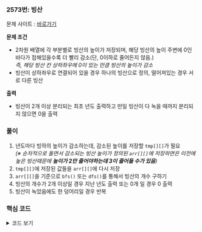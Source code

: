 ### 2573번: 빙산

문제 사이트 : [바로가기](https://www.acmicpc.net/problem/2573)

**문제 조건**
- 2차원 배열에 각 부분별로 빙산의 높이가 저장되며, 해당 빙산의 높이 주변에 0인 바다가 접해있을수록 더 빨리 감소(단, 0이하로 줄어든지 않음.)  
_즉, 해당 빙산 칸 상하좌우에 0이 있는 만큼 빙산의 높이가 감소_
- 빙산이 상하좌우로 연결되어 있을 경우 하나의 빙산으로 정의, 떨어져있는 경우 서로 다른 빙산

**출력**  
- 빙산이 2개 이상 분리되는 최초 년도 출력하고 만일 빙산이 다 녹을 때까지 분리되지 않으면 0을 출력

### 풀이
1. 년도마다 빙하의 높이가 감소하는데, 감소된 높이를 저장할 `tmp[][]`가 필요  
_(※ 순차적으로 돌면서 감소되는 빙산 높이가 정의된 `arr[][]`에 저장하면은 이전에 높은 빙산때문에 **높이가 2만 줄어야하는데 3이 줄어들 수가 있음**)_
2. `tmp[][]`에 저장된 값들을 `arr[][]`에 다시 저장
3. `arr[][]`을 기준으로 `bfs()` 또는 `dfs()`를 통해서 빙산의 개수 구하기
4. 빙산의 개수가 2개 이상일 경우 지난 년도 출력 또는 0개 일 경우 0 출력
5. 빙산이 녹았음에도 한 덩어리일 경우 반복

### 핵심 코드

<details>
<summary>코드 보기</summary>

```cpp
void solve() {
    while(1) {
        int iceberg = 0;
        for(int i = 0; i < n; i++) {
            for(int j = 0; j < m; j++) {
                if(arr[i][j] && !vis[i][j]) {
                    iceberg++;
                    // q.push({i, j});
                    // bfs();
                    dfs({i, j});
                }
            }
        }
        memset(vis, 0, sizeof(vis));
        if(iceberg != 1) {
            cout << ((iceberg >= 2) ? year : 0);
            return;
        }
        
        for(int i = 0; i < n; i++) {
            for(int j = 0; j < m; j++) {
                if(arr[i][j]) {
                    int sea = 0;
                    for(int k = 0; k <4; k++) {
                        int nx = i + dx[k];
                        int ny = j + dy[k];
                        if(!arr[nx][ny]) sea++;
                    }
                    tmp[i][j] = max(arr[i][j] - sea, 0);
                }
            }
        }
        
        for(int i = 0; i < n; i++) {
            for(int j = 0; j < m; j++) {
                arr[i][j] = tmp[i][j];
            }
        }
        year++;
    }
}
```
- 저장된 `arr[][]`에서 `dfs()`를 돌면서 빙산의 개수 구하기
- 빙산의 개수 1개가 아닐 때에는 결과에 따른 결과값 출력
- `arr[][]`에서 바다가 아닌 위치(빙산의 높이)일 때 **해당 빙산 주변에 바다의 개수를 구해서 바다의 개수만큼 빙산의 높이 줄이기**
- `tmp[][]`에 임시적으로 저장한 빙산의 높이들을 다시 `arr[][]`에 저장
- 빙산의 높이가 줄어들었으므로, `year`를 증가시키고 빙산의 개수가 2개 이상 또는 다 녹을 때까지 반복하여 결과 출력
</details>